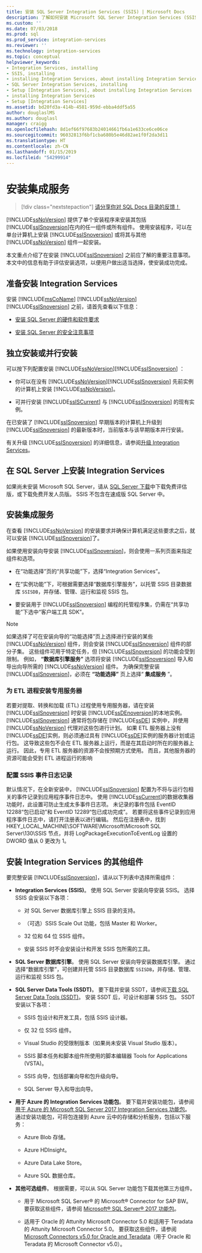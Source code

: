 ```yaml
---
title: 安装 SQL Server Integration Services (SSIS) | Microsoft Docs
description: 了解如何安装 Microsoft SQL Server Integration Services (SSIS) 以及如何获取 SSIS 的其他下载
ms.custom: ''
ms.date: 07/03/2018
ms.prod: sql
ms.prod_service: integration-services
ms.reviewer: ''
ms.technology: integration-services
ms.topic: conceptual
helpviewer_keywords:
- Integration Services, installing
- SSIS, installing
- installing Integration Services, about installing Integration Services
- SQL Server Integration Services, installing
- Setup [Integration Services], about installing Integration Services
- installing Integration Services
- Setup [Integration Services]
ms.assetid: bd20fd3a-414b-4581-959d-ebba4ddf5a55
author: douglaslMS
ms.author: douglasl
manager: craigg
ms.openlocfilehash: 8d1ef66f97683b24014661fb6a1e633ce6ce06ce
ms.sourcegitcommit: 96032813f6bf1cba680b5e46d82ae1f0f2da3d11
ms.translationtype: HT
ms.contentlocale: zh-CN
ms.lasthandoff: 01/15/2019
ms.locfileid: "54299914"
---
```

# <a name="install-integration-services"></a>安装集成服务

  > [!div class="nextstepaction"]
  > [请分享你对 SQL Docs 目录的反馈！](https://aka.ms/sqldocsurvey)

  [!INCLUDE[ssNoVersion](../../includes/ssnoversion-md.md)] 提供了单个安装程序来安装其包括 [!INCLUDE[ssISnoversion](../../includes/ssisnoversion-md.md)]在内的任一组件或所有组件。 使用安装程序，可以在单台计算机上安装 [!INCLUDE[ssISnoversion](../../includes/ssisnoversion-md.md)] 或将其与其他 [!INCLUDE[ssNoVersion](../../includes/ssnoversion-md.md)] 组件一起安装。    
    
 本文重点介绍了在安装 [!INCLUDE[ssISnoversion](../../includes/ssisnoversion-md.md)] 之前应了解的重要注意事项。 本文中的信息有助于评估安装选项，以便用户做出适当选择，使安装成功完成。    
    
## <a name="get-ready-to-install-integration-services"></a>准备安装 Integration Services    
 安装 [!INCLUDE[msCoName](../../includes/msconame-md.md)] [!INCLUDE[ssNoVersion](../../includes/ssnoversion-md.md)] [!INCLUDE[ssISnoversion](../../includes/ssisnoversion-md.md)] 之前，请首先查看以下信息：    
    
-   [安装 SQL Server 的硬件和软件要求](../../sql-server/install/hardware-and-software-requirements-for-installing-sql-server.md)    
    
-   [安装 SQL Server 的安全注意事项](../../sql-server/install/security-considerations-for-a-sql-server-installation.md)    
    
## <a name="install-standalone-or-side-by-side"></a>独立安装或并行安装    
可以按下列配置安装 [!INCLUDE[ssNoVersion](../../includes/ssnoversion-md.md)][!INCLUDE[ssISnoversion](../../includes/ssisnoversion-md.md)] ：    
    
-   你可以在没有 [!INCLUDE[ssNoVersion](../../includes/ssnoversion-md.md)][!INCLUDE[ssISnoversion](../../includes/ssisnoversion-md.md)] 先前实例的计算机上安装 [!INCLUDE[ssNoVersion](../../includes/ssnoversion-md.md)]。    
    
-   可并行安装 [!INCLUDE[ssISCurrent](../../includes/ssiscurrent-md.md)] 与 [!INCLUDE[ssISnoversion](../../includes/ssisnoversion-md.md)] 的现有实例。    
    
在已安装了 [!INCLUDE[ssISnoversion](../../includes/ssisnoversion-md.md)] 早期版本的计算机上升级到 [!INCLUDE[ssISnoversion](../../includes/ssisnoversion-md.md)] 的最新版本时，当前版本与该早期版本并行安装。    
    
有关升级 [!INCLUDE[ssISnoversion](../../includes/ssisnoversion-md.md)] 的详细信息，请参阅[升级 Integration Services](../../integration-services/install-windows/upgrade-integration-services.md)。

## <a name="get-sql-server-with-integration-services"></a>在 SQL Server 上安装 Integration Services

如果尚未安装 Microsoft SQL Server，请从 [SQL Server 下载](https://www.microsoft.com/sql-server/sql-server-downloads)中下载免费评估版，或下载免费开发人员版。 SSIS 不包含在速成版 SQL Server 中。

## <a name="install-integration-services"></a>安装集成服务    
 在查看 [!INCLUDE[ssNoVersion](../../includes/ssnoversion-md.md)] 的安装要求并确保计算机满足这些要求之后，就可以安装 [!INCLUDE[ssISnoversion](../../includes/ssisnoversion-md.md)]了。    
     
如果使用安装向导安装 [!INCLUDE[ssISnoversion](../../includes/ssisnoversion-md.md)]，则会使用一系列页面来指定组件和选项。

-   在“功能选择”页的“共享功能”下，选择“Integration Services”。

-   在“实例功能”下，可根据需要选择“数据库引擎服务”，以托管 SSIS 目录数据库 `SSISDB`，并存储、管理、运行和监视 SSIS 包。

-   要安装用于 [!INCLUDE[ssISnoversion](../../includes/ssisnoversion-md.md)] 编程的托管程序集，仍需在“共享功能”下选中“客户端工具 SDK”。

> [!NOTE]
> 如果选择了可在安装向导的“功能选择”页上选择进行安装的某些 [!INCLUDE[ssNoVersion](../../includes/ssnoversion-md.md)] 组件，则会安装 [!INCLUDE[ssISnoversion](../../includes/ssisnoversion-md.md)] 组件的部分子集。 这些组件可用于特定任务，但 [!INCLUDE[ssISnoversion](../../includes/ssisnoversion-md.md)] 的功能会受到限制。 例如， **“数据库引擎服务”** 选项将安装 [!INCLUDE[ssISnoversion](../../includes/ssisnoversion-md.md)] 导入和导出向导所需的 [!INCLUDE[ssNoVersion](../../includes/ssnoversion-md.md)] 组件。 为确保完整安装 [!INCLUDE[ssISnoversion](../../includes/ssisnoversion-md.md)]，必须在 **“功能选择”** 页上选择“ **集成服务** ”。

### <a name="installing-a-dedicated-server-for-etl-processes"></a>为 ETL 进程安装专用服务器

若要对提取、转换和加载 (ETL) 过程使用专用服务器，请在安装 [!INCLUDE[ssISnoversion](../../includes/ssisnoversion-md.md)] 时安装 [!INCLUDE[ssDEnoversion](../../includes/ssdenoversion-md.md)]的本地实例。 [!INCLUDE[ssISnoversion](../../includes/ssisnoversion-md.md)] 通常将包存储在 [!INCLUDE[ssDE](../../includes/ssde-md.md)] 实例中，并使用 [!INCLUDE[ssNoVersion](../../includes/ssnoversion-md.md)] 代理对这些包进行计划。 如果 ETL 服务器上没有 [!INCLUDE[ssDE](../../includes/ssde-md.md)]实例，则必须通过具有 [!INCLUDE[ssDE](../../includes/ssde-md.md)]实例的服务器计划或运行包。 这导致这些包不会在 ETL 服务器上运行，而是在其启动时所在的服务器上运行。 因此，专用 ETL 服务器的资源不会按预期方式使用。 而且，其他服务器的资源可能会受到 ETL 进程运行的影响

### <a name="configuring-ssis-event-logging"></a>配置 SSIS 事件日志记录
    
默认情况下，在全新安装中， [!INCLUDE[ssISnoversion](../../includes/ssisnoversion-md.md)] 配置为不将与运行包相关的事件记录到应用程序事件日志中。 使用 [!INCLUDE[ssCurrent](../../includes/sscurrent-md.md)]的数据收集器功能时，此设置可防止生成太多事件日志项。 未记录的事件包括 EventID 12288“包已启动”和 EventID 12289“包已成功完成”。 若要将这些事件记录到应用程序事件日志中，请打开注册表以进行编辑。 然后在注册表中，找到 HKEY_LOCAL_MACHINE\SOFTWARE\Microsoft\Microsoft SQL Server\130\SSIS 节点，并将 LogPackageExecutionToEventLog 设置的 DWORD 值从 0 更改为 1。    
    
## <a name="install-additional-components-for-integration-services"></a>安装 Integration Services 的其他组件

要完整安装 [!INCLUDE[ssISnoversion](../../includes/ssisnoversion-md.md)]，请从以下列表中选择所需组件：

-   **Integration Services (SSIS)**。 使用 SQL Server 安装向导安装 SSIS。 选择 SSIS 会安装以下各项：

    -   对 SQL Server 数据库引擎上 SSIS 目录的支持。

    -   （可选）SSIS Scale Out 功能，包括 Master 和 Worker。

    -   32 位和 64 位 SSIS 组件。

    -   安装 SSIS 时不会安装设计和开发 SSIS 包所需的工具。

-   **SQL Server 数据库引擎**。 使用 SQL Server 安装向导安装数据库引擎。 通过选择“数据库引擎”，可创建并托管 SSIS 目录数据库 `SSISDB`，并存储、管理、运行和监视 SSIS 包。

-   **SQL Server Data Tools (SSDT)**。 要下载并安装 SSDT，请参阅[下载 SQL Server Data Tools (SSDT)](../../ssdt/download-sql-server-data-tools-ssdt.md)。 安装 SSDT 后，可设计和部署 SSIS 包。 SSDT 安装以下各项：

    -   SSIS 包设计和开发工具，包括 SSIS 设计器。

    -   仅 32 位 SSIS 组件。

    -   Visual Studio 的受限制版本（如果尚未安装 Visual Studio 版本）。

    -   SSIS 脚本任务和脚本组件所使用的脚本编辑器 Tools for Applications (VSTA)。

    -   SSIS 向导，包括部署向导和包升级向导。

    -   SQL Server 导入和导出向导。

-   **用于 Azure 的 Integration Services 功能包**。 要下载并安装功能包，请参阅[用于 Azure 的 Microsoft SQL Server 2017 Integration Services 功能包](https://www.microsoft.com/download/details.aspx?id=54798)。 通过安装功能包，可将包连接到 Azure 云中的存储和分析服务，包括以下服务：

    -   Azure Blob 存储。

    -   Azure HDInsight。

    -   Azure Data Lake Store。

    -   Azure SQL 数据仓库。

-   **其他可选组件**。 根据需要，可以从 SQL Server 功能包下载其他第三方组件。

    -   用于 Microsoft SQL Server® 的 Microsoft® Connector for SAP BW。 要获取这些组件，请参阅 [Microsoft® SQL Server® 2017 功能包](https://www.microsoft.com/download/details.aspx?id=55992)。

    -   适用于 Oracle 的 Attunity Microsoft Connector 5.0 和适用于 Teradata 的 Attunity Microsoft Connector 5.0。 要获取这些组件，请参阅 [Microsoft Connectors v5.0 for Oracle and Teradata](https://www.microsoft.com/download/details.aspx?id=55179)（用于 Oracle 和 Teradata 的 Microsoft Connector v5.0）。
